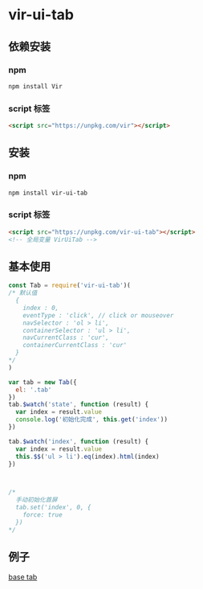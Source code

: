 # vir-ui-tab

## 依赖安装

### npm

```sh
npm install Vir
```
### script 标签

```html
<script src="https://unpkg.com/vir"></script>
```

## 安装

### npm

```sh
npm install vir-ui-tab
```

### script 标签

```html
<script src="https://unpkg.com/vir-ui-tab"></script>
<!-- 全局变量 VirUiTab -->
```

## 基本使用

```js
const Tab = require('vir-ui-tab')(
/* 默认值
  {
    index : 0,
    eventType : 'click', // click or mouseover
    navSelector : 'ol > li',
    containerSelector : 'ul > li',
    navCurrentClass : 'cur',
    containerCurrentClass : 'cur'
  }
*/
)

var tab = new Tab({
  el: '.tab'
})
tab.$watch('state', function (result) {
  var index = result.value
  console.log('初始化完成', this.get('index'))
})

tab.$watch('index', function (result) {
  var index = result.value
  this.$$('ul > li').eq(index).html(index)
})



/*
  手动初始化首屏
  tab.set('index', 0, {
    force: true
  })
*/
```

## 例子

[base tab](http://htmlpreview.github.io/?https://github.com/sgdh-fe/vir-ui-tab/blob/master/examples/index.html)